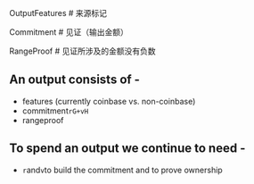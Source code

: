 OutputFeatures \# 来源标记

Commitment \# 见证（输出金额）

RangeProof \# 见证所涉及的金额没有负数

## An output consists of -

* features \(currently coinbase vs. non-coinbase\)
* commitment`rG+vH`
* rangeproof

## To spend an output we continue to need -

* `r`and`v`to build the commitment and to prove ownership



